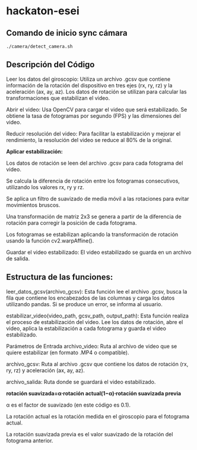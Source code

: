 # hackaton-esei

## Comando de inicio sync cámara

`./camera/detect_camera.sh`

## Descripción del Código

Leer los datos del giroscopio: Utiliza un archivo .gcsv que contiene información de la rotación del dispositivo en tres ejes (rx, ry, rz) y la aceleración (ax, ay, az). Los datos de rotación se utilizan para calcular las transformaciones que estabilizan el video.


Abrir el video: Usa OpenCV para cargar el video que será estabilizado. Se obtiene la tasa de fotogramas por segundo (FPS) y las dimensiones del video.

Reducir resolución del video: Para facilitar la estabilización y mejorar el rendimiento, la resolución del video se reduce al 80% de la original.

**Aplicar estabilización:**

Los datos de rotación se leen del archivo .gcsv para cada fotograma del video.

Se calcula la diferencia de rotación entre los fotogramas consecutivos, utilizando los valores rx, ry y rz.

Se aplica un filtro de suavizado de media móvil a las rotaciones para evitar movimientos bruscos.

Una transformación de matriz 2x3 se genera a partir de la diferencia de rotación para corregir la posición de cada fotograma.

Los fotogramas se estabilizan aplicando la transformación de rotación usando la función cv2.warpAffine().

Guardar el video estabilizado: El video estabilizado se guarda en un archivo de salida.

## Estructura de las funciones:
leer_datos_gcsv(archivo_gcsv): Esta función lee el archivo .gcsv, busca la fila que contiene los encabezados de las columnas y carga los datos utilizando pandas. Si se produce un error, se informa al usuario.

estabilizar_video(video_path, gcsv_path, output_path): Esta función realiza el proceso de estabilización del video. Lee los datos de rotación, abre el video, aplica la estabilización a cada fotograma y guarda el video estabilizado.

Parámetros de Entrada
archivo_video: Ruta al archivo de video que se quiere estabilizar (en formato .MP4 o compatible).


archivo_gcsv: Ruta al archivo .gcsv que contiene los datos de rotación (rx, ry, rz) y aceleración (ax, ay, az).

archivo_salida: Ruta donde se guardará el video estabilizado.

**rotación suavizada=α⋅rotación actual(1−α)⋅rotación suavizada previa**

α es el factor de suavizado (en este código es 0.1).

La rotación actual es la rotación medida en el giroscopio para el fotograma actual.

La rotación suavizada previa es el valor suavizado de la rotación del fotograma anterior.
